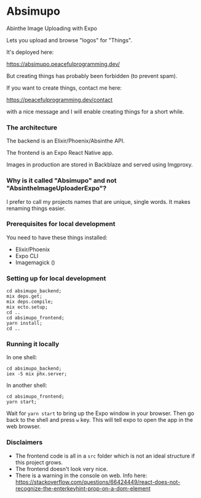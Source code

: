 # Absimupo

Abinthe Image Uploading with Expo

Lets you upload and browse "logos" for "Things".

It's deployed here:

https://absimupo.peacefulprogramming.dev/

But creating things has probably been forbidden (to prevent spam).

If you want to create things, contact me here: 

https://peacefulprogramming.dev/contact

with a nice message and I will enable creating things for a short while.

### The architecture

The backend is an Elixir/Phoenix/Absinthe API.

The frontend is an Expo React Native app.

Images in production are stored in Backblaze and served using Imgproxy.


### Why is it called "Absimupo" and not "AbsintheImageUploaderExpo"?

I prefer to call my projects names that are unique, single words.
It makes renaming things easier.


### Prerequisites for local development

You need to have these things installed:

- Elixir/Phoenix
- Expo CLI
- Imagemagick ()

### Setting up for local development

```
cd absimupo_backend;
mix deps.get;
mix deps.compile;
mix ecto.setup;
cd ..
cd absimupo_frontend;
yarn install;
cd ..
```

### Running it locally

In one shell:

```
cd absimupo_backend;
iex -S mix phx.server;
```

In another shell:

```
cd absimupo_frontend;
yarn start;
```

Wait for `yarn start` to bring up the Expo window in your browser. Then go back to the shell and press `w` key. This will tell expo to open the app in the web browser.


### Disclaimers

- The frontend code is all in a `src` folder which is not an ideal structure if this project grows.
- The frontend doesn't look very nice.
- There is a warning in the console on web. Info here: https://stackoverflow.com/questions/66424449/react-does-not-recognize-the-enterkeyhint-prop-on-a-dom-element

